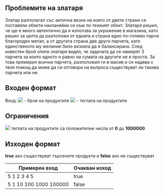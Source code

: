 ## Проблемите на златаря

Златар разполагал със антична везна на която от двете страни се поставяли обекти накланяйки се към по тежкият обект. Златаря решил, че ще е много автентично да я използва за укражение в магазина, като решил за целта да разположи от едната и страна едно по-голямо парче благороден метал, а от другата страна две други парчета, като единственото му желание било везната да е балансирана. След известен брой опити златаря видял, че задачата да се намерят 3 парчета за които едното е равно на сумата на другите не е проста. За това премерил всички парчета, разположил ги в масив и се надява с твоя помощ да може да си отговори на въпроса съществуват ли такива парчета или не.

## Входен формат

Вход: <img src="https://latex.codecogs.com/svg.latex?\Large&space;N"> - броя на продуктите <img src="https://latex.codecogs.com/svg.latex?\Large&space;X_1,X_2,...,X_N"> - теглата на продуктите

## Ограничения

<img src="https://latex.codecogs.com/svg.latex?\Large&space;3<N<10000"> теглата на продуктите са положителни числа от **0** до **1000000**

## Изходен формат

**true** ако съществуват търсените продукти и **false** ако не съществуват

Примерен вход|Очакван изход
-|-
5 1 2 3 4 5|true
5 1 10 100 1000 100000|false
